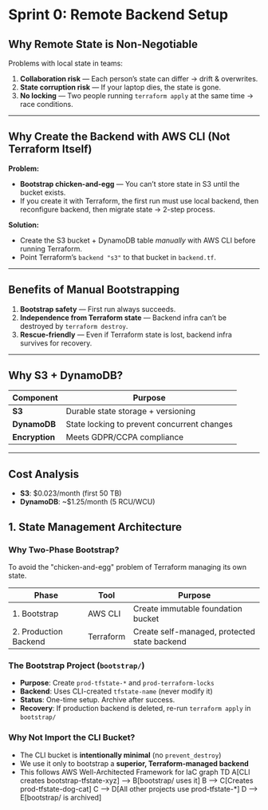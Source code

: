 # Sprint 0: Remote Backend Setup

## Why Remote State is Non-Negotiable
Problems with local state in teams:
1. **Collaboration risk** — Each person’s state can differ → drift & overwrites.
2. **State corruption risk** — If your laptop dies, the state is gone.
3. **No locking** — Two people running `terraform apply` at the same time → race conditions.

---

## Why Create the Backend with AWS CLI (Not Terraform Itself)

**Problem:**
- **Bootstrap chicken-and-egg** — You can’t store state in S3 until the bucket exists.
- If you create it with Terraform, the first run must use local backend, then reconfigure backend, then migrate state → 2-step process.

**Solution:**
- Create the S3 bucket + DynamoDB table *manually* with AWS CLI before running Terraform.
- Point Terraform’s `backend "s3"` to that bucket in `backend.tf`.

---

## Benefits of Manual Bootstrapping
1. **Bootstrap safety** — First run always succeeds.
2. **Independence from Terraform state** — Backend infra can’t be destroyed by `terraform destroy`.
3. **Rescue-friendly** — Even if Terraform state is lost, backend infra survives for recovery.

---

## Why S3 + DynamoDB?

| Component | Purpose |
|-----------|---------|
| **S3** | Durable state storage + versioning |
| **DynamoDB** | State locking to prevent concurrent changes |
| **Encryption** | Meets GDPR/CCPA compliance |

---

## Cost Analysis
- **S3**: $0.023/month (first 50 TB)
- **DynamoDB**: ~$1.25/month (5 RCU/WCU)

## 1. State Management Architecture

### Why Two-Phase Bootstrap?
To avoid the "chicken-and-egg" problem of Terraform managing its own state.

| Phase | Tool | Purpose |
|-------|------|---------|
| 1. Bootstrap | AWS CLI | Create immutable foundation bucket |
| 2. Production Backend | Terraform | Create self-managed, protected state backend |

### The Bootstrap Project (`bootstrap/`)
- **Purpose**: Create `prod-tfstate-*` and `prod-terraform-locks`
- **Backend**: Uses CLI-created `tfstate-name` (never modify it)
- **Status**: One-time setup. Archive after success.
- **Recovery**: If production backend is deleted, re-run `terraform apply` in `bootstrap/`

### Why Not Import the CLI Bucket?
- The CLI bucket is **intentionally minimal** (no `prevent_destroy`)
- We use it only to bootstrap a **superior, Terraform-managed backend**
- This follows AWS Well-Architected Framework for IaC
graph TD
    A[CLI creates bootstrap-tfstate-xyz] --> B[bootstrap/ uses it]
    B --> C[Creates prod-tfstate-dog-cat]
    C --> D[All other projects use prod-tfstate-*]
    D --> E[bootstrap/ is archived] 